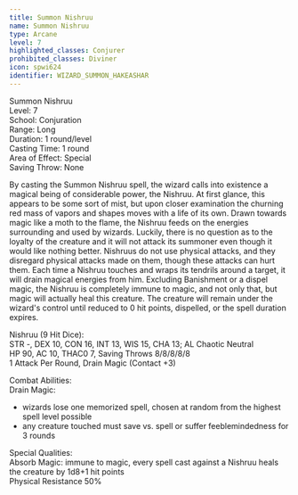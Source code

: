 ```yaml
---
title: Summon Nishruu
name: Summon Nishruu
type: Arcane
level: 7
highlighted_classes: Conjurer
prohibited_classes: Diviner
icon: spwi624
identifier: WIZARD_SUMMON_HAKEASHAR
---
```

Summon Nishruu  
Level: 7  
School: Conjuration  
Range: Long  
Duration: 1 round/level  
Casting Time: 1 round  
Area of Effect: Special  
Saving Throw: None  
  
By casting the Summon Nishruu spell, the wizard calls into existence a magical being of considerable power, the Nishruu. At first glance, this appears to be some sort of mist, but upon closer examination the churning red mass of vapors and shapes moves with a life of its own. Drawn towards magic like a moth to the flame, the Nishruu feeds on the energies surrounding and used by wizards. Luckily, there is no question as to the loyalty of the creature and it will not attack its summoner even though it would like nothing better. Nishruus do not use physical attacks, and they disregard physical attacks made on them, though these attacks can hurt them. Each time a Nishruu touches and wraps its tendrils around a target, it will drain magical energies from him. Excluding Banishment or a dispel magic, the Nishruu is completely immune to magic, and not only that, but magic will actually heal this creature. The creature will remain under the wizard's control until reduced to 0 hit points, dispelled, or the spell duration expires.  
  
Nishruu (9 Hit Dice):  
STR -, DEX 10, CON 16, INT 13, WIS 15, CHA 13;  AL Chaotic Neutral  
HP 90, AC 10, THAC0 7, Saving Throws 8/8/8/8/8  
1 Attack Per Round, Drain Magic (Contact +3)  
  
Combat Abilities:  
Drain Magic:  
- wizards lose one memorized spell, chosen at random from the highest spell level possible  
- any creature touched must save vs. spell or suffer feeblemindedness for 3 rounds  
  
Special Qualities:  
Absorb Magic: immune to magic, every spell cast against a Nishruu heals the creature by 1d8+1 hit points  
Physical Resistance 50%  
